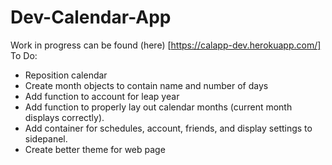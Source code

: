 # Dev-Calendar-App
Work in progress can be found (here) [https://calapp-dev.herokuapp.com/]
To Do:
  - Reposition calendar
  - Create month objects to contain name and number of days
  - Add function to account for leap year
  - Add function to properly lay out calendar months (current month displays correctly).
  - Add container for schedules, account, friends, and display settings to sidepanel.
  - Create better theme for web page
